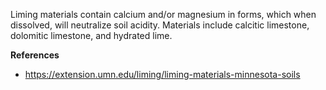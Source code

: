 Liming materials contain calcium and/or magnesium in forms, which when dissolved, will neutralize soil acidity. Materials include calcitic limestone, dolomitic limestone, and hydrated lime.

**References**

- https://extension.umn.edu/liming/liming-materials-minnesota-soils